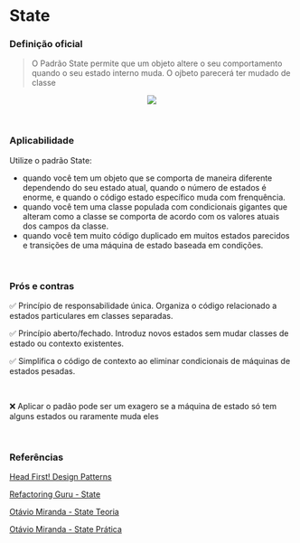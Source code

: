# State

### Definição oficial
> O Padrão State permite que um objeto altere o seu comportamento quando o seu estado interno muda. O ojbeto parecerá ter mudado de classe

<p align="center">
  <img src="https://refactoring.guru/images/patterns/diagrams/state/structure-pt-br.png?id=758acf6e428ac1e9703cca2f9d92a5ac" />
</p>
<br>

### Aplicabilidade
Utilize o padrão State:
* quando você tem um objeto que se comporta de maneira diferente dependendo do seu estado atual, quando o número de estados é enorme, e quando o código estado específico muda com frenquência.
* quando você tem uma classe populada com condicionais gigantes que alteram como a classe se comporta de acordo com os valores atuais dos campos da classe.
* quando você tem muito código duplicado em muitos estados parecidos e transições de uma máquina de estado baseada em condições.

<br>

### Prós e contras
:white_check_mark: Princípio de responsabilidade única. Organiza o código relacionado a estados particulares em classes separadas.

:white_check_mark: Princípio aberto/fechado. Introduz novos estados sem mudar classes de estado ou contexto existentes.

:white_check_mark: Simplifica o código de contexto ao eliminar condicionais de máquinas de estados pesadas.

<br>

:x: Aplicar o padão pode ser um exagero se a máquina de estado só tem alguns estados ou raramente muda eles

<br>

### Referências
[Head First! Design Patterns](https://www.amazon.com.br/Head-First-Design-Patterns-Freeman/dp/0596007124)

[Refactoring Guru - State](https://refactoring.guru/pt-br/design-patterns/state)

[Otávio Miranda - State Teoria](https://www.youtube.com/watch?v=tSTPS2oHDmw)

[Otávio Miranda - State Prática](https://www.youtube.com/watch?v=a1JoummFS04)
